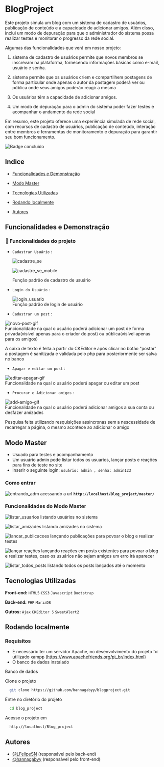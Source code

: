 # BlogProject

Este projeto simula um blog com um sistema de cadastro de usuários, publicação de conteúdo e a capacidade de adicionar amigos. Além disso, inclui um modo de depuração para que o administrador do sistema possa realizar testes e monitorar o progresso da rede social.

Algumas das funcionalidades que verá em nosso projeto:

1. sistema de cadastro de usuários permite que novos membros se inscrevam na plataforma, fornecendo informações básicas como e-mail, usuário e senha.

2. sistema permite que os usuários criem e compartilhem postagens de forma particular onde apenas o autor da postagem poderá ver ou pública onde seus amigos poderão reagir a mesma

3. Os usuários têm a capacidade de adicionar amigos.

4. Um modo de depuração para o admin do sistema poder fazer testes e acompanhar o andamento da rede social

Em resumo, este projeto oferece uma experiência simulada de rede social, com recursos de cadastro de usuários, publicação de conteúdo, interação entre membros e ferramentas de monitoramento e depuração para garantir seu bom funcionamento.

![Badge concluido](http://img.shields.io/static/v1?label=STATUS&message=%20EM%20DESENVOLVIMENTO&color=GREEN&style=for-the-badge)

## Indice
- [Funcionalidades e Demonstração](#funcionalidades-e-demonstracao)

- [Modo Master](#modo-master)

- [Tecnologias Utilizadas](#tecnologias-utilizadas)

- [Rodando localmente](#rodando-localmente)

- [Autores](#autores)

## Funcionalidades e Demonstração
### 🔨 Funcionalidades do projeto

- `Cadastrar Usuário` : 

  ![cadastre_se](https://github.com/hannagabyy/blogproject/assets/88946180/1b2f9ad8-3d09-4b7c-b186-3076c4b69771)

  ![cadastre_se_mobile](https://github.com/hannagabyy/blogproject/assets/88946180/37b32c27-cc1b-4ddd-8c18-f5302b4f0553)

  Função padrão de cadastro de usuário

- `Login do Usuário` :
  
  ![login_usuario](https://github.com/hannagabyy/blogproject/assets/48922227/4ca3603e-fb44-4282-b1d2-0bc6d16aa2c9)   
  Função padrão de login de usuário

- `Cadastrar um post` :
  
![novo-post-gif](https://github.com/hannagabyy/blogproject/assets/48922227/7d961b58-bc46-49e1-a5ce-205ec27b843f)  
Funcionalidade na qual o usuário poderá adicionar um post de forma privada(visível apenas para o criador do post) ou pública(visível apenas para os amigos)

A caixa de texto é feita a partir do CKEditor e após clicar no botão "postar" a postagem é sanitizada e validada pelo php para posteriormente ser salva no banco


- `Apagar e editar um post` : 

![editar-apagar-gif](https://github.com/hannagabyy/blogproject/assets/48922227/99756f4d-4011-4fa3-838c-3a2f8829ea32)  
Funcionalidade na qual o usuário poderá apagar ou editar um post

- `Procurar e Adicionar amigos` : 

![add-amigo-gif](https://github.com/hannagabyy/blogproject/assets/48922227/3be46ae9-f920-4707-b1dd-f7777d92da7a)  
Funcionalidade na qual o usuário poderá adicionar amigos a sua conta ou desfazer amizades

Pesquisa feita utilizando resquisições assíncronas sem a nescessidade de recarregar a página, o mesmo acontece ao adicionar o amigo

## Modo Master
  - Usuado para testes e acompanhamento
  - Um usuário admin pode listar todos os usuarios, lançar posts e reações para fins de teste no site
  - Inserir o seguinte login:  `usuário: admin , senha: admin123`
    
 ### Como entrar
![entrando_adm](https://github.com/hannagabyy/blogproject/assets/88946180/93ccd555-04cb-4ca5-966c-7c4af4b06e1d)
acessando a url **`http://localhost/Blog_project/master/`**

### Funcionalidades do Modo Master
![listar_usuarios](https://github.com/hannagabyy/blogproject/assets/88946180/9a0b45b4-5749-434f-a84d-f074068cc381)
listando usuários no sistema

![listar_amizades](https://github.com/hannagabyy/blogproject/assets/88946180/1e622e72-aa95-489c-b7f8-6fa2873af075)
listando amizades no sistema

![lancar_publicacoes](https://github.com/hannagabyy/blogproject/assets/88946180/034147eb-35b4-4a13-a348-9faba54fa0d0)
lançando publicações para povoar o blog e realizar testes
      
![lançar reações](https://github.com/hannagabyy/blogproject/assets/88946180/94c0a452-2c04-43ff-9b26-08667928de86)
lançando reações em posts existentes para povoar o blog e realizar testes, caso os usuários não sejam amigos um erro irá aparecer

![listar_todos_posts](https://github.com/hannagabyy/blogproject/assets/88946180/e1ba6589-1c92-443c-b72e-55ba2a4937f1)
listando todos os posts lançados até o momento


## Tecnologias Utilizadas
**Front-end:** ``HTML5`` ``CSS3`` ``Javascript`` ``Bootstrap``

**Back-end:** ``PHP`` ``MariaDB`` 

**Outros:**  ``Ajax`` ``CKEditor 5`` ``SweetAlert2``


## Rodando localmente
### Requisitos
- É necessário ter um servidor Apache, no desenvolvimento do projeto foi utilizado xampp (https://www.apachefriends.org/pt_br/index.html)
- O banco de dados instalado

Banco de dados


Clone o projeto

```bash
  git clone https://github.com/hannagabyy/blogproject.git
```

Entre no diretório do projeto

```bash
  cd blog_project
```

Acesse o projeto em

```bash
  http://localhost/Blog_project
```

## Autores
- [@LFelipeSN](https://www.github.com/LFelipeSN) (responsável pelo back-end)
- [@hannagabyy](https://www.github.com/hannagabyy) (responsável pelo front-end)
